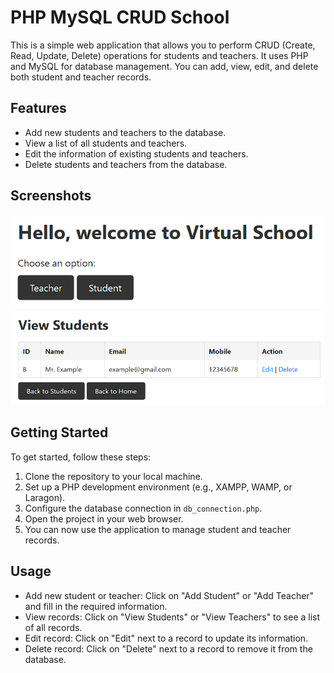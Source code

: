 # PHP MySQL CRUD School

This is a simple web application that allows you to perform CRUD (Create, Read, Update, Delete) operations for students and teachers. It uses PHP and MySQL for database management. You can add, view, edit, and delete both student and teacher records.

## Features

- Add new students and teachers to the database.
- View a list of all students and teachers.
- Edit the information of existing students and teachers.
- Delete students and teachers from the database.

## Screenshots

![Screenshot 1](images/Screenshot1.png)
![Screenshot 2](images/Screenshot2.png)

## Getting Started

To get started, follow these steps:

1. Clone the repository to your local machine.
2. Set up a PHP development environment (e.g., XAMPP, WAMP, or Laragon).
3. Configure the database connection in `db_connection.php`.
4. Open the project in your web browser.
5. You can now use the application to manage student and teacher records.

## Usage

- Add new student or teacher: Click on "Add Student" or "Add Teacher" and fill in the required information.
- View records: Click on "View Students" or "View Teachers" to see a list of all records.
- Edit record: Click on "Edit" next to a record to update its information.
- Delete record: Click on "Delete" next to a record to remove it from the database.
